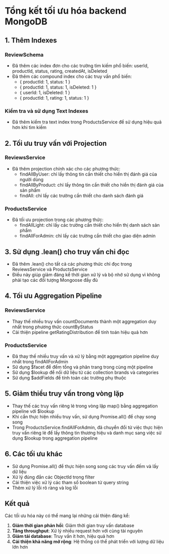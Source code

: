 # Tổng kết tối ưu hóa backend MongoDB

## 1. Thêm Indexes

### ReviewSchema
- Đã thêm các index đơn cho các trường tìm kiếm phổ biến: userId, productId, status, rating, createdAt, isDeleted
- Đã thêm các compound index cho các truy vấn phổ biến: 
  - { productId: 1, status: 1 }
  - { productId: 1, status: 1, isDeleted: 1 }
  - { userId: 1, isDeleted: 1 }
  - { productId: 1, rating: 1, status: 1 }

### Kiểm tra và sử dụng Text Indexes 
- Đã thêm kiểm tra text index trong ProductsService để sử dụng hiệu quả hơn khi tìm kiếm

## 2. Tối ưu truy vấn với Projection

### ReviewsService
- Đã thêm projection chính xác cho các phương thức:
  - findAllByUser: chỉ lấy thông tin cần thiết cho hiển thị đánh giá của người dùng
  - findAllByProduct: chỉ lấy thông tin cần thiết cho hiển thị đánh giá của sản phẩm
  - findAll: chỉ lấy các trường cần thiết cho danh sách đánh giá

### ProductsService
- Đã tối ưu projection trong các phương thức:
  - findAllLight: chỉ lấy các trường cần thiết cho hiển thị danh sách sản phẩm
  - findAllForAdmin: chỉ lấy các trường cần thiết cho giao diện admin

## 3. Sử dụng .lean() cho truy vấn chỉ đọc

- Đã thêm .lean() cho tất cả các phương thức chỉ đọc trong ReviewsService và ProductsService
- Điều này giúp giảm đáng kể thời gian xử lý và bộ nhớ sử dụng vì không phải tạo các đối tượng Mongoose đầy đủ

## 4. Tối ưu Aggregation Pipeline

### ReviewsService
- Thay thế nhiều truy vấn countDocuments thành một aggregation duy nhất trong phương thức countByStatus
- Cải thiện pipeline getRatingDistribution để tính toán hiệu quả hơn

### ProductsService
- Đã thay thế nhiều truy vấn và xử lý bằng một aggregation pipeline duy nhất trong findAllForAdmin
- Sử dụng $facet để đếm tổng và phân trang trong cùng một pipeline
- Sử dụng $lookup để nối dữ liệu từ các collection brands và categories
- Sử dụng $addFields để tính toán các trường phụ thuộc

## 5. Giảm thiểu truy vấn trong vòng lặp

- Thay thế các truy vấn riêng lẻ trong vòng lặp map() bằng aggregation pipeline với $lookup
- Khi cần thực hiện nhiều truy vấn, sử dụng Promise.all() để chạy song song
- Trong ProductsService.findAllForAdmin, đã chuyển đổi từ việc thực hiện truy vấn riêng lẻ để lấy thông tin thương hiệu và danh mục sang việc sử dụng $lookup trong aggregation pipeline

## 6. Các tối ưu khác

- Sử dụng Promise.all() để thực hiện song song các truy vấn đếm và lấy dữ liệu
- Xử lý đúng đắn các ObjectId trong filter
- Cải thiện việc xử lý các tham số boolean từ query string
- Thêm xử lý lỗi rõ ràng và log lỗi

## Kết quả

Các tối ưu hóa này có thể mang lại những cải thiện đáng kể:
1. **Giảm thời gian phản hồi**: Giảm thời gian truy vấn database
2. **Tăng throughput**: Xử lý nhiều request hơn với cùng tài nguyên
3. **Giảm tải database**: Truy vấn ít hơn, hiệu quả hơn
4. **Cải thiện khả năng mở rộng**: Hệ thống có thể phát triển với lượng dữ liệu lớn hơn 